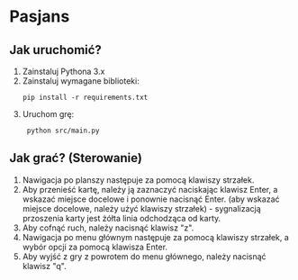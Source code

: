 # Pasjans
## Jak uruchomić?
1. Zainstaluj Pythona 3.x
2. Zainstaluj wymagane biblioteki:
   ```
   pip install -r requirements.txt
   ```
3. Uruchom grę:
   ```
    python src/main.py
    ```
## Jak grać? (Sterowanie)
1. Nawigacja po planszy następuje za pomocą klawiszy strzałek.
2. Aby przenieść kartę, należy ją zaznaczyć naciskając klawisz Enter, a wskazać miejsce docelowe i ponownie nacisnąć Enter. (aby wskazać miejsce docelowe, należy użyć klawiszy strzałek) - sygnalizacją przoszenia karty jest żółta linia odchodząca od karty.
3. Aby cofnąć ruch, należy nacisnąć klawisz "z".
4. Nawigacja po menu głównym następuje za pomocą klawiszy strzałek, a wybór opcji za pomocą klawisza Enter.
5. Aby wyjść z gry z powrotem do menu głównego, należy nacisnąć klawisz "q".